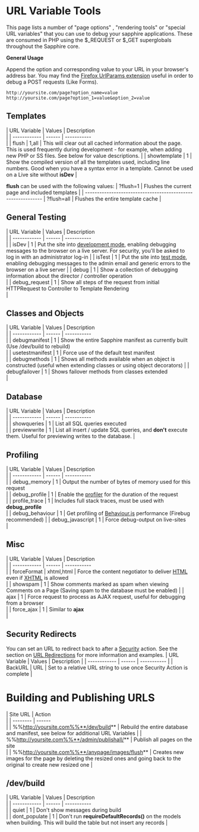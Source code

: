 # URL Variable Tools

This page lists a number of "page options" , "rendering tools" or "special URL variables" that you can use to debug your
sapphire applications.  These are consumed in PHP using the $_REQUEST or $_GET superglobals throughout the Sapphire
core.

**General Usage**

Append the option and corresponding value to your URL in your browser's address bar.  You may find the [Firefox
UrlParams extension](https///addons.mozilla.org/en-US/firefox/addon/1290) useful in order to debug a POST requests (Like
Forms).

    http://yoursite.com/page?option_name=value
    http://yoursite.com/page?option_1=value&option_2=value

## Templates

 | URL Variable | Values | Description                                                                                  
                                                                                           | 
 | ------------ | ------ | -----------                                                                                  
                                                                                           | 
 | flush        | 1,all  | This will clear out all cached information about the page.  This is used frequently during
development - for example, when adding new PHP or SS files. See below for value descriptions. | 
 | showtemplate | 1      | Show the compiled version of all the templates used, including line numbers.  Good when you
have a syntax error in a template. Cannot be used on a Live site without **isDev**           | 

**flush** can be used with the following values:
 | ?flush=1 | Flushes the current page and included templates |
 | ------------------------------------------------------------
 | ?flush=all | Flushes the entire template cache |            

## General Testing

 | URL Variable  | Values | Description                                                                                 
                                                                                       | 
 | ------------  | ------ | -----------                                                                                 
                                                                                       | 
 | isDev         | 1      | Put the site into [development mode](debugging), enabling debugging messages to the browser
on a live server.  For security, you'll be asked to log in with an administrator log-in | 
 | isTest        | 1      | Put the site into [test mode](debugging), enabling debugging messages to the admin email and
generic errors to the browser on a live server                                         | 
 | debug         | 1      | Show a collection of debugging information about the director / controller operation        
                                                                                       | 
 | debug_request | 1      | Show all steps of the request from initial HTTPRequest to Controller to Template Rendering  
                                                                                       | 

## Classes and Objects

 | URL Variable    | Values | Description                                                                               
                          | 
 | ------------    | ------ | -----------                                                                               
                          | 
 | debugmanifest   | 1      | Show the entire Sapphire manifest as currently built (Use /dev/build to rebuild)          
                          | 
 | usetestmanifest | 1      | Force use of the default test manifest                                                    
                          | 
 | debugmethods    | 1      | Shows all methods available when an object is constructed (useful when extending classes
or using object decorators) | 
 | debugfailover   | 1      | Shows failover methods from classes extended                                              
                          | 

## Database

 | URL Variable | Values | Description                                                                                  
                   | 
 | ------------ | ------ | -----------                                                                                  
                   | 
 | showqueries  | 1      | List all SQL queries executed                                                                
                   | 
 | previewwrite | 1      | List all insert / update SQL queries, and **don't** execute them.  Useful for previewing
writes to the database. | 

## Profiling

 | URL Variable     | Values | Description                                                                              
       | 
 | ------------     | ------ | -----------                                                                              
       | 
 | debug_memory     | 1      | Output the number of bytes of memory used for this request                               
       | 
 | debug_profile    | 1      | Enable the [profiler](profiler) for the duration of the request                          
       | 
 | profile_trace    | 1      | Includes full stack traces, must be used with **debug_profile**                          
       | 
 | debug_behaviour  | 1      | Get profiling of [Behaviour.js](http://bennolan.com/behaviour) performance (Firebug
recommended) | 
 | debug_javascript | 1      | Force debug-output on live-sites                                                         
       | 

## Misc

 | URL Variable | Values     | Description                                                                              
                 | 
 | ------------ | ------     | -----------                                                                              
                 | 
 | forceFormat  | xhtml,html | Force the content negotiator to deliver [HTML](HTML) even if [XHTML](XHTML) is allowed   
                 | 
 | showspam     | 1          | Show comments marked as spam when viewing Comments on a Page (Saving spam to the database
must be enabled) | 
 | ajax         | 1          | Force request to process as AJAX request, useful for debugging from a browser            
                 | 
 | force_ajax   | 1          | Similar to **ajax**                                                                      
                 | 

## Security Redirects

You can set an URL to redirect back to after a [Security](security) action.  See the section on [URL
Redirections](security#redirect_back_to_another_page_after_login) for more information and examples.
 | URL Variable | Values | Description                                                          | 
 | ------------ | ------ | -----------                                                          | 
 | BackURL      | URL    | Set to a relative URL string to use once Security Action is complete | 

# Building and Publishing URLS

 | Site URL                                         | Action                                                            
                                                   | 
 | --------                                         | ------                                                            
                                                   | 
 | %%http://yoursite.com%%**/dev/build**            | Rebuild the entire database and manifest, see below for additional
URL Variables                                      | 
 | %%http://yoursite.com%%**/admin/publishall/**    | Publish all pages on the site                                     
                                                   | 
 | %%http://yoursite.com%%**/anypage/images/flush** | Creates new images for the page by deleting the resized ones and
going back to the original to create new resized one | 

##  /dev/build

 | URL Variable  | Values | Description                                                                                 
                           | 
 | ------------  | ------ | -----------                                                                                 
                           | 
 | quiet         | 1      | Don't show messages during build                                                            
                           | 
 | dont_populate | 1      | Don't run **requireDefaultRecords()** on the models when building. This will build the table
but not insert any records | 

